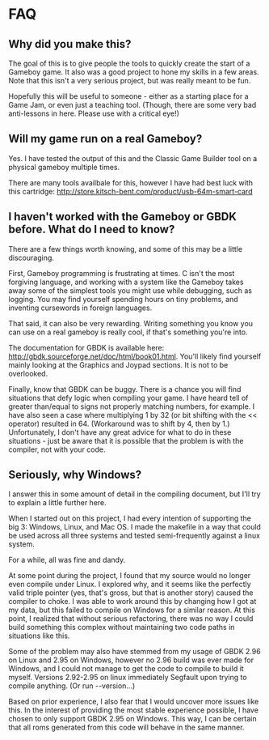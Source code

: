 # FAQ

## Why did you make this?

The goal of this is to give people the tools to quickly create the start of a Gameboy game. It also was a good project
to hone my skills in a few areas. Note that this isn't a very serious project, but was really meant to be fun.

Hopefully this will be useful to someone - either as a starting place for a Game Jam, or even just a teaching tool.
(Though, there are some very bad anti-lessons in here. Please use with a critical eye!)

## Will my game run on a real Gameboy?

Yes. I have tested the output of this and the Classic Game Builder tool on a physical gameboy multiple times.

There are many tools availbale for this, however I have had best luck with this cartridge: http://store.kitsch-bent.com/product/usb-64m-smart-card

## I haven't worked with the Gameboy or GBDK before. What do I need to know?

There are a few things worth knowing, and some of this may be a little discouraging.

First, Gameboy programming is frustrating at times. C isn't the most forgiving language, and working with a system
like the Gameboy takes away some of the simplest tools you might use while debugging, such as logging. You may find
yourself spending hours on tiny problems, and inventing cursewords in foreign languages.

That said, it can also be very rewarding. Writing something you know you can use on a real gameboy
is really cool, if that's something you're into.

The documentation for GBDK is available here: http://gbdk.sourceforge.net/doc/html/book01.html. You'll likely find
yourself mainly looking at the Graphics and Joypad sections. It is not to be overlooked.

Finally, know that GBDK can be buggy. There is a chance you will find situations that defy logic when compiling your
game. I have heard tell of greater than/equal to signs not properly matching numbers, for example. I have also seen a
case where multiplying 1 by 32 (or bit shifting with the << operator) resulted in 64. (Workaround was to shift by 4, then
by 1.) Unfortunately, I don't have any great advice for what to do in these situations - just be aware that it is 
possible that the problem is with the compiler, not with your code.

## Seriously, why Windows?

I answer this in some amount of detail in the compiling document, but I'll try to explain a little further here.

When I started out on this project, I had every intention of supporting the big 3: Windows, Linux, and Mac OS. I made
the makefile in a way that could be used across all three systems and tested semi-frequently against a linux system.

For a while, all was fine and dandy.

At some point during the project, I found that my source would no longer even compile under Linux. I explored why, and
it seems like the perfectly valid triple pointer (yes, that's gross, but that is another story) caused the compiler to
choke. I was able to work around this by changing how I got at my data, but this failed to compile on Windows for a
similar reason. At this point, I realized that without serious refactoring, there was no way I could build something
this complex without maintaining two code paths in situations like this.

Some of the problem may also have stemmed from my usage of GBDK 2.96 on Linux and 2.95 on Windows, however no 2.96 build
was ever made for Windows, and I could not manage to get the code to compile to build it myself. Versions 2.92-2.95 on
linux immediately Segfault upon trying to compile anything. (Or run --version...)

Based on prior experience, I also fear that I would uncover more issues like this. In the interest of providing the most
stable experience possible, I have chosen to only support GBDK 2.95 on Windows. This way, I can be certain that all
roms generated from this code will behave in the same manner.
